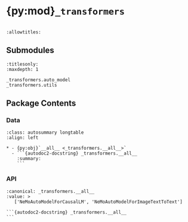 # {py:mod}`_transformers`

```{py:module} _transformers
```

```{autodoc2-docstring} _transformers
:allowtitles:
```

## Submodules

```{toctree}
:titlesonly:
:maxdepth: 1

_transformers.auto_model
_transformers.utils
```

## Package Contents

### Data

````{list-table}
:class: autosummary longtable
:align: left

* - {py:obj}`__all__ <_transformers.__all__>`
  - ```{autodoc2-docstring} _transformers.__all__
    :summary:
    ```
````

### API

````{py:data} __all__
:canonical: _transformers.__all__
:value: >
   ['NeMoAutoModelForCausalLM', 'NeMoAutoModelForImageTextToText']

```{autodoc2-docstring} _transformers.__all__
```

````
